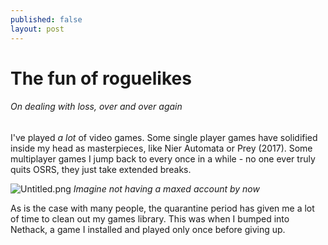 ```yaml
---
published: false
layout: post
---
```

# The fun of roguelikes

###### On dealing with loss, over and over again

I've played *a lot* of video games. Some single player games have solidified inside my head as masterpieces, like Nier Automata or Prey (2017). Some multiplayer games I jump back to every once in a while - no one ever truly quits OSRS, they just take extended breaks.

![Untitled.png]({{site.baseurl}}/_posts/Untitled.png)
*Imagine not having a maxed account by now*

As is the case with many people, the quarantine period has given me a lot of time to clean out my games library. This was when I bumped into Nethack, a game I installed and played only once before giving up.